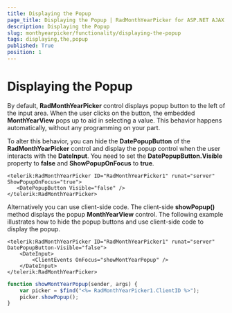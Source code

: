 ```yaml
---
title: Displaying the Popup
page_title: Displaying the Popup | RadMonthYearPicker for ASP.NET AJAX Documentation
description: Displaying the Popup
slug: monthyearpicker/functionality/displaying-the-popup
tags: displaying,the,popup
published: True
position: 1
---
```


# Displaying the Popup



By default, **RadMonthYearPicker** control displays popup button to the left of the input area. When the user clicks on the button, the embedded **MonthYearView** pops up to aid in selecting a value. This behavior happens automatically, without any programming on your part.

To alter this behavior, you can hide the **DatePopupButton** of the **RadMonthYearPicker** control and display the popup control when the user interacts with the **DateInput**. You need to set the **DatePopupButton.Visible** property to **false** and **ShowPopupOnFocus** to **true**.


````ASPNET
<telerik:RadMonthYearPicker ID="RadMonthYearPicker1" runat="server" ShowPopupOnFocus="true">
   <DatePopupButton Visible="false" />
</telerik:RadMonthYearPicker>
````


Alternatively you can use client-side code. The client-side **showPopup()** method displays the popup **MonthYearView** control. The following example illustrates how to hide the popup buttons and use client-side code to display the popup. 


````ASPNET
<telerik:RadMonthYearPicker ID="RadMonthYearPicker1" runat="server" DatePopupButton-Visible="false">
    <DateInput>
        <ClientEvents OnFocus="showMontYearPopup" />
    </DateInput>
</telerik:RadMonthYearPicker>
````
````JavaScript
function showMontYearPopup(sender, args) {
    var picker = $find("<%= RadMonthYearPicker1.ClientID %>");
    picker.showPopup();
}
````




